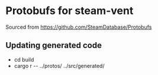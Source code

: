# Protobufs for steam-vent

Sourced from https://github.com/SteamDatabase/Protobufs

## Updating generated code

- cd build
- cargo r -- ../protos/ ../src/generated/